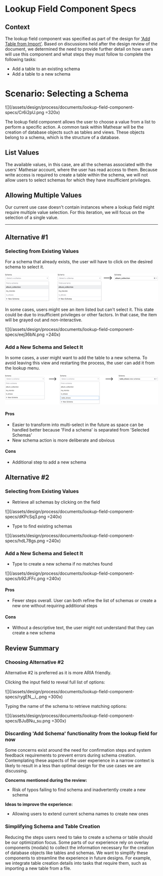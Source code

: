 # Lookup Field Component Specs
## Context
The lookup field component was specified as part of the design for ['Add Table from Import'](https://wiki.mathesar.org/design/process/documents/table-import-specs). Based on discussions held after the design review of the document, we determined the need to provide further detail on how users will use this component and what steps they must follow to complete the following tasks:

- Add a table to an existing schema
- Add a table to a new schema

# Scenario: Selecting a Schema

![](/assets/design/process/documents/lookup-field-component-specs/Cr6i2pU.png =320x)

The lookup field component allows the user to choose a value from a list to perform a specific action. A common task within Mathesar will be the creation of database objects such as tables and views. These objects belong to a schema, which is the structure of a database.

## List Values
The available values, in this case, are all the schemas associated with the users' Mathesar account, where the user has read access to them. Because write access is required to create a table within the schema, we will not allow users to select schemas for which they have insufficient privileges.

## Allowing Multiple Values
Our current use case doesn't contain instances where a lookup field might require multiple value selection. For this iteration, we will focus on the selection of a single value.


---

## Alternative #1

### Selecting from Existing Values
For a schema that already exists, the user will have to click on the desired schema to select it.

![](/assets/design/process/documents/lookup-field-component-specs/jRBFNUO.png)

In some cases, users might see an item listed but can't select it. This state could be due to insufficient privileges or other factors. In that case, the item will be grayed out and non-interactive.

![](/assets/design/process/documents/lookup-field-component-specs/eej36bN.png =240x)

### Add a New Schema and Select It
In some cases, a user might want to add the table to a new schema. To avoid leaving this view and restarting the process, the user can add it from the lookup menu.

![](/assets/design/process/documents/lookup-field-component-specs/aP3hoGa.png)

#### Pros
- Easier to transform into multi-select in the future as space can be handled better because 'Find a schema' is separated from 'Selected Schemas'
- New schema action is more deliberate and obvious

#### Cons
- Additional step to add a new schema

## Alternative #2

### Selecting from Existing Values

- Retrieve all schemas by clicking on the field

![](/assets/design/process/documents/lookup-field-component-specs/dKPcSq3.png =240x)

- Type to find existing schemas

![](/assets/design/process/documents/lookup-field-component-specs/hdL78gs.png =240x)

### Add a New Schema and Select It
- Type to create a new schema if no matches found

![](/assets/design/process/documents/lookup-field-component-specs/b92JFFc.png =240x)

#### Pros
- Fewer steps overall. User can both refine the list of schemas or create a new one without requiring additional steps

#### Cons
- Without a descriptive text, the user might not understand that they can create a new schema

## Review Summary

### Choosing Alternative #2
Alternative #2 is preferred as it is more ARIA friendly. 

Clicking the input field to reveal full list of options:

![](/assets/design/process/documents/lookup-field-component-specs/rygEN__i_.png =300x)

Typing the name of the schema to retrieve matching options:

![](/assets/design/process/documents/lookup-field-component-specs/BJuBNu_su.png =300x)


### Discarding 'Add Schema' functionality from the lookup field for now
Some concerns exist around the need for confirmation steps and system feedback requirements to prevent errors during schema creation. Contemplating these aspects of the user experience in a narrow context is likely to result in a less than optimal design for the use cases we are discussing.

**Concerns mentioned during the review:**
- Risk of typos failing to find schema and inadvertently create a new schema

**Ideas to improve the experience:**
- Allowing users to extend current schema names to create new ones 


### Simplifying Schema and Table Creation
Reducing the steps users need to take to create a schema or table should be our optimization focus. Some parts of our experience rely on overlay components (modals) to collect the information necessary for the creation of database objects like tables and schemas. We want to simplify these components to streamline the experience in future designs. For example, we integrate table creation details into tasks that require them, such as importing a new table from a file.





